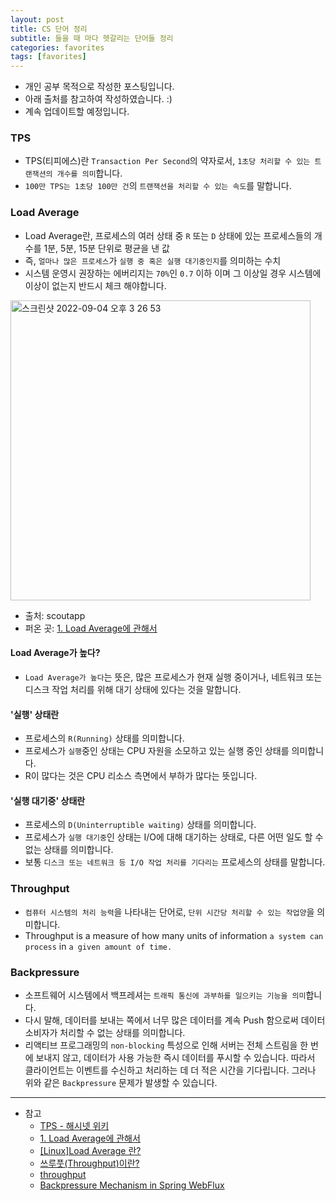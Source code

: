 ```yaml
---
layout: post
title: CS 단어 정리
subtitle: 들을 때 마다 헷갈리는 단어들 정리
categories: favorites
tags: [favorites]
---
```


- 개인 공부 목적으로 작성한 포스팅입니다.
- 아래 출처를 참고하여 작성하였습니다. :)
- 계속 업데이트할 예정입니다.

### TPS

- TPS(티피에스)란 `Transaction Per Second`의 약자로서, `1초당 처리할 수 있는 트랜잭션의 개수를 의미`합니다.
- `100만 TPS는 1초당 100만 건`의 `트랜잭션을 처리할 수 있는 속도`를 말합니다.

### Load Average

- Load Average란, 프로세스의 여러 상태 중 `R` 또는 `D` 상태에 있는 프로세스들의 개수를 1분, 5분, 15분 단위로 평균을 낸 값
- 즉, `얼마나 많은 프로세스`가 `실행 중 혹은 실행 대기중인지`를 의미하는 수치
- 시스템 운영시 권장하는 에버리지는 `70%`인 `0.7` 이하 이며 그 이상일 경우 시스템에 이상이 없는지 반드시 체크 해야합니다.

<img width="480" alt="스크린샷 2022-09-04 오후 3 26 53" src="https://user-images.githubusercontent.com/75410527/188300768-7501e809-f948-4e22-997c-189b0ab83d73.png">

- 출처: scoutapp
- 퍼온 곳: [1. Load Average에 관해서](https://brunch.co.kr/@dreaminz/1)

#### Load Average가 높다?

- `Load Average가 높다`는 뜻은, 많은 프로세스가 현재 실행 중이거나, 네트워크 또는 디스크 작업 처리를 위해 대기 상태에 있다는 것을 말합니다.

#### '실행' 상태란

- 프로세스의 `R(Running)` 상태를 의미합니다.
- 프로세스가 `실행`중인 상태는 CPU 자원을 소모하고 있는 실행 중인 상태를 의미합니다.
- R이 많다는 것은 CPU 리소스 측면에서 부하가 많다는 뜻입니다.

#### '실행 대기중' 상태란

- 프로세스의 `D(Uninterruptible waiting)` 상태를 의미합니다.
- 프로세스가 `실행 대기중`인 상태는 I/O에 대해 대기하는 상태로, 다른 어떤 일도 할 수 없는 상태를 의미합니다.
- 보통 `디스크 또는 네트워크 등 I/O 작업 처리를 기다리는` 프로세스의 상태를 말합니다.

### Throughput

- `컴퓨터 시스템의 처리 능력`을 나타내는 단어로, `단위 시간당 처리할 수 있는 작업양`을 의미합니다.
- Throughput is a measure of how many units of information `a system can process` in `a given amount of time.`

### Backpressure

- 소프트웨어 시스템에서 백프레셔는 `트래픽 통신에 과부하를 일으키는 기능을 의미`합니다.
- 다시 말해, 데이터를 보내는 쪽에서 너무 많은 데이터를 계속 Push 함으로써 데이터 소비자가 처리할 수 없는 상태를 의미합니다.
- 리액티브 프로그래밍의 `non-blocking` 특성으로 인해 서버는 전체 스트림을 한 번에 보내지 않고, 데이터가 사용 가능한 즉시 데이터를 푸시할 수 있습니다. 따라서 클라이언트는 이벤트를 수신하고 처리하는 데 더 적은 시간을 기다립니다. 그러나 위와 같은 `Backpressure` 문제가 발생할 수 있습니다.

---

- 참고
  - [TPS - 해시넷 위키](http://wiki.hash.kr/index.php/TPS)
  - [1. Load Average에 관해서](https://brunch.co.kr/@dreaminz/1)
  - [[Linux]Load Average 란?](https://kim-dragon.tistory.com/45)
  - [쓰루풋(Throughput)이란?](https://m.blog.naver.com/sung_mk1919/221212568779)
  - [throughput](https://www.techtarget.com/searchnetworking/definition/throughput)
  - [Backpressure Mechanism in Spring WebFlux](https://www.baeldung.com/spring-webflux-backpressure)
